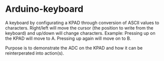 # Arduino-keyboard
A keyboard by configurating a KPAD through conversion of ASCII values to characters. Right/left will move the cursor (the position to write from the keyboard) and up/down will change characters. Example: Pressing up on the KPAD will move to A. Pressing up again will move on to B.

Purpose is to demonstrate the ADC on the KPAD and how it can be reinterperated into action(s).
